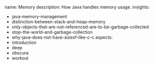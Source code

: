 name: Memory
description: How Java handles memory usage.
insights:
  - java-memory-management
  - distinction-between-stack-and-heap-memory
  - only-objects-that-are-not-referenced-are-to-be-garbage-collected
  - stop-the-world-and-garbage-collection
  - why-java-does-not-have-sizeof-like-c-c
aspects:
  - introduction
  - deep
  - obscura
  - workout
 